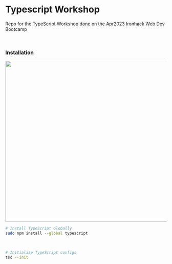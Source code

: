 # Typescript Workshop
Repo for the TypeScript Workshop done on the Apr2023 Ironhack Web Dev Bootcamp

<br>

### Installation 

<img width="700px" height="500px" src="https://preview.redd.it/0xf43gku4fh31.png?auto=webp&s=196354fc2818f3321797dd88540d594d9568dcb9"/>

```bash
# Install TypeScript Globally
sudo npm install --global typescript
```

<br>

```bash
# Initialize TypeScript configs 
tsc --init
```

<br>
